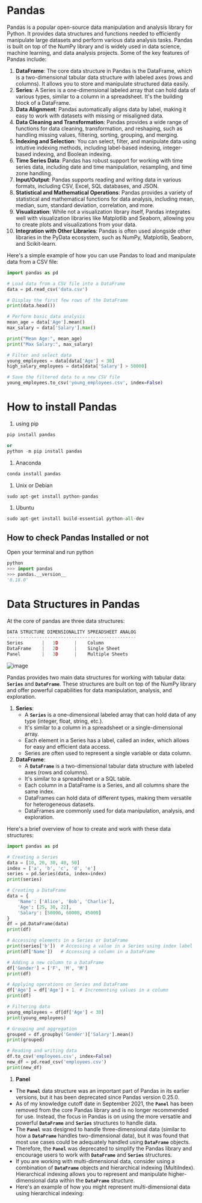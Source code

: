 # Pandas

Pandas is a popular open-source data manipulation and analysis library for Python. It provides data structures and functions needed to efficiently manipulate large datasets and perform various data analysis tasks. Pandas is built on top of the NumPy library and is widely used in data science, machine learning, and data analysis projects. Some of the key features of Pandas include:

1. **DataFrame**: The core data structure in Pandas is the DataFrame, which is a two-dimensional tabular data structure with labeled axes (rows and columns). It allows you to store and manipulate structured data easily.
2. **Series**: A Series is a one-dimensional labeled array that can hold data of various types, similar to a column in a spreadsheet. It's the building block of a DataFrame.
3. **Data Alignment**: Pandas automatically aligns data by label, making it easy to work with datasets with missing or misaligned data.
4. **Data Cleaning and Transformation**: Pandas provides a wide range of functions for data cleaning, transformation, and reshaping, such as handling missing values, filtering, sorting, grouping, and merging.
5. **Indexing and Selection**: You can select, filter, and manipulate data using intuitive indexing methods, including label-based indexing, integer-based indexing, and Boolean indexing.
6. **Time Series Data**: Pandas has robust support for working with time series data, including date and time manipulation, resampling, and time zone handling.
7. **Input/Output**: Pandas supports reading and writing data in various formats, including CSV, Excel, SQL databases, and JSON.
8. **Statistical and Mathematical Operations**: Pandas provides a variety of statistical and mathematical functions for data analysis, including mean, median, sum, standard deviation, correlation, and more.
9. **Visualization**: While not a visualization library itself, Pandas integrates well with visualization libraries like Matplotlib and Seaborn, allowing you to create plots and visualizations from your data.
10. **Integration with Other Libraries**: Pandas is often used alongside other libraries in the PyData ecosystem, such as NumPy, Matplotlib, Seaborn, and Scikit-learn.

Here's a simple example of how you can use Pandas to load and manipulate data from a CSV file:

```python
import pandas as pd

# Load data from a CSV file into a DataFrame
data = pd.read_csv('data.csv')

# Display the first few rows of the DataFrame
print(data.head())

# Perform basic data analysis
mean_age = data['Age'].mean()
max_salary = data['Salary'].max()

print("Mean Age:", mean_age)
print("Max Salary:", max_salary)

# Filter and select data
young_employees = data[data['Age'] < 30]
high_salary_employees = data[data['Salary'] > 50000]

# Save the filtered data to a new CSV file
young_employees.to_csv('young_employees.csv', index=False)
```

# How to install Pandas

1. using pip

```python
pip install pandas

or
python -m pip install pandas
```

1. Anaconda

```python
conda install pandas
```

1. Unix or Debian

```python
sudo apt-get install python-pandas
```

1. Ubuntu

```python
sudo apt-get install build-essential python-all-dev
```

## How to check Pandas Installed or not

Open your terminal and run python

```python
python
>>> import pandas
>>> pandas.__version__
'0.18.0'
```

# Data Structures in Pandas

At the core of pandas are three data structures:

```python
DATA STRUCTURE DIMENSIONALITY SPREADSHEET ANALOG
------------------------------------------------
Series       |   1D      |    Column
DataFrame    |   2D      |    Single Sheet
Panel        |   3D      |    Multiple Sheets

```
![image](https://github.com/yaswanthteja/Python-Interview-Questions/assets/93423367/f8644d95-c2b5-4cbc-8866-211d5b1e8b76)



Pandas provides two main data structures for working with tabular data: **`Series`** and **`DataFrame`**. These structures are built on top of the NumPy library and offer powerful capabilities for data manipulation, analysis, and exploration.

1. **Series**:
    - A **`Series`** is a one-dimensional labeled array that can hold data of any type (integer, float, string, etc.).
    - It's similar to a column in a spreadsheet or a single-dimensional array.
    - Each element in a Series has a label, called an index, which allows for easy and efficient data access.
    - Series are often used to represent a single variable or data column.
2. **DataFrame**:
    - A **`DataFrame`** is a two-dimensional tabular data structure with labeled axes (rows and columns).
    - It's similar to a spreadsheet or a SQL table.
    - Each column in a DataFrame is a Series, and all columns share the same index.
    - DataFrames can hold data of different types, making them versatile for heterogeneous datasets.
    - DataFrames are commonly used for data manipulation, analysis, and exploration.

Here's a brief overview of how to create and work with these data structures:

```python
import pandas as pd

# Creating a Series
data = [10, 20, 30, 40, 50]
index = ['a', 'b', 'c', 'd', 'e']
series = pd.Series(data, index=index)
print(series)

# Creating a DataFrame
data = {
    'Name': ['Alice', 'Bob', 'Charlie'],
    'Age': [25, 30, 22],
    'Salary': [50000, 60000, 45000]
}
df = pd.DataFrame(data)
print(df)

# Accessing elements in a Series or DataFrame
print(series['b'])  # Accessing a value in a Series using index label
print(df['Name'])   # Accessing a column in a DataFrame

# Adding a new column to a DataFrame
df['Gender'] = ['F', 'M', 'M']
print(df)

# Applying operations on Series and DataFrame
df['Age'] = df['Age'] + 1  # Incrementing values in a column
print(df)

# Filtering data
young_employees = df[df['Age'] < 30]
print(young_employees)

# Grouping and aggregation
grouped = df.groupby('Gender')['Salary'].mean()
print(grouped)

# Reading and writing data
df.to_csv('employees.csv', index=False)
new_df = pd.read_csv('employees.csv')
print(new_df)
```

1. **Panel**

- The **`Panel`** data structure was an important part of Pandas in its earlier versions, but it has been deprecated since Pandas version 0.25.0.
- As of my knowledge cutoff date in September 2021, the **`Panel`** has been removed from the core Pandas library and is no longer recommended for use. Instead, the focus in Pandas is on using the more versatile and powerful **`DataFrame`** and **`Series`** structures to handle data.
- The **`Panel`** was designed to handle three-dimensional data (similar to how a **`DataFrame`** handles two-dimensional data), but it was found that most use cases could be adequately handled using **`DataFrame`** objects.
- Therefore, the **`Panel`** was deprecated to simplify the Pandas library and encourage users to work with **`DataFrame`** and **`Series`** structures.
- If you are working with multi-dimensional data, consider using a combination of **`DataFrame`** objects and hierarchical indexing (MultiIndex). Hierarchical indexing allows you to represent and manipulate higher-dimensional data within the **`DataFrame`** structure.
- Here's an example of how you might represent multi-dimensional data using hierarchical indexing:
